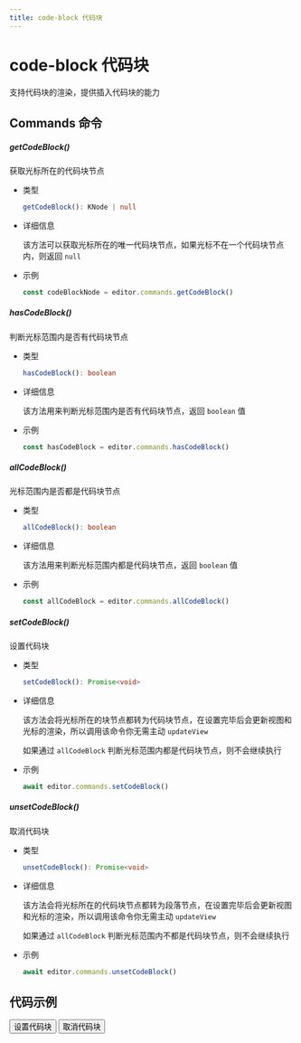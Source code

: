 ```yaml
---
title: code-block 代码块
---
```


# code-block 代码块

支持代码块的渲染，提供插入代码块的能力

## Commands 命令

##### getCodeBlock()

获取光标所在的代码块节点

- 类型

  ```ts
  getCodeBlock(): KNode | null
  ```

- 详细信息

  该方法可以获取光标所在的唯一代码块节点，如果光标不在一个代码块节点内，则返回 `null`

- 示例

  ```ts
  const codeBlockNode = editor.commands.getCodeBlock()
  ```

##### hasCodeBlock()

判断光标范围内是否有代码块节点

- 类型

  ```ts
  hasCodeBlock(): boolean
  ```

- 详细信息

  该方法用来判断光标范围内是否有代码块节点，返回 `boolean` 值

- 示例

  ```ts
  const hasCodeBlock = editor.commands.hasCodeBlock()
  ```

##### allCodeBlock()

光标范围内是否都是代码块节点

- 类型

  ```ts
  allCodeBlock(): boolean
  ```

- 详细信息

  该方法用来判断光标范围内都是代码块节点，返回 `boolean` 值

- 示例

  ```ts
  const allCodeBlock = editor.commands.allCodeBlock()
  ```

##### setCodeBlock()

设置代码块

- 类型

  ```ts
  setCodeBlock(): Promise<void>
  ```

- 详细信息

  该方法会将光标所在的块节点都转为代码块节点，在设置完毕后会更新视图和光标的渲染，所以调用该命令你无需主动 `updateView`

  如果通过 `allCodeBlock` 判断光标范围内都是代码块节点，则不会继续执行

- 示例

  ```ts
  await editor.commands.setCodeBlock()
  ```

##### unsetCodeBlock()

取消代码块

- 类型

  ```ts
  unsetCodeBlock(): Promise<void>
  ```

- 详细信息

  该方法会将光标所在的代码块节点都转为段落节点，在设置完毕后会更新视图和光标的渲染，所以调用该命令你无需主动 `updateView`

  如果通过 `allCodeBlock` 判断光标范围内不都是代码块节点，则不会继续执行

- 示例

  ```ts
  await editor.commands.unsetCodeBlock()
  ```

## 代码示例

<div style="margin:0 0 10px 0">
  <button class="demo-button" @click="editor?.commands.setCodeBlock()">设置代码块</button>
  <button class="demo-button" @click="editor?.commands.unsetCodeBlock()">取消代码块</button>
</div>
<div ref="editorRef" style="width:100%;height:200px;"></div>

<script lang="ts" setup>
  import { useData } from 'vitepress'
  import { onMounted, watch, ref, onBeforeUnmount } from "vue"
  import { Editor } from "../../../lib/kaitify-core.es.js"

  const { isDark } = useData()
  const editorRef = ref<HtmlElement | undefined>()
  const editor = ref<Editor | undefined>()

  onMounted(async ()=>{
    editor.value = await Editor.configure({
      el: editorRef.value,
      value: '<p>const node = KNode.createPlaceholder()</p><p><br/></p><p><br/></p>',
      dark: isDark.value,
      placeholder:'请输入正文...'
    })
  })

  onBeforeUnmount(()=>{
    editor.value?.destroy()
  })

  watch(()=>isDark.value,newVal=>{
    if(editor.value){
        editor.value.setDark(isDark.value)
    }
  })
</script>
